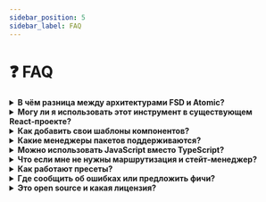 ```yaml
---
sidebar_position: 5
sidebar_label: FAQ
---
```


# ❓ FAQ

<details>
  <summary><strong>В чём разница между архитектурами FSD и Atomic?</strong></summary>

FSD (Feature-Sliced Design) ориентирована на масштабируемость и доменно‑ориентированную структуру. Идеальна для крупных проектов с чёткими доменными границами.

Atomic Design — UI‑центричный подход: разбиение компонентов на атомы, молекулы, организмы и т.д. Лучше подходит для дизайн‑систем и небольших/средних проектов.
</details>

<details>
  <summary><strong>Могу ли я использовать этот инструмент в существующем React‑проекте?</strong></summary>

Не напрямую. zero-guess-frontend оптимизирован под инициализацию новых проектов с нуля.

Однако вы можете вынести шаблоны и генераторы компонентов и использовать их в существующем проекте при необходимости.
</details>

<details>
  <summary><strong>Как добавить свои шаблоны компонентов?</strong></summary>

1) Добавьте `.zgfconfig.json` в корень проекта.

2) Создайте файлы `{your-template}.zgf.yaml` в настроенной папке.

3) Используйте алиасы для указания выходных директорий.

4) Выполните:

```bash
zgf g your-template @yourAlias
```
</details>

<details>
  <summary><strong>Какие менеджеры пакетов поддерживаются?</strong></summary>

- npm
- yarn
- pnpm

Вы можете выбрать интерактивно или указать через параметр `--pm`.
</details>

<details>
  <summary><strong>Можно использовать JavaScript вместо TypeScript?</strong></summary>

Да. Поддерживаются оба языка: JavaScript и TypeScript. Укажите `--lang=js` при инициализации проекта.
</details>

<details>
  <summary><strong>Что если мне не нужны маршрутизация и стейт‑менеджер?</strong></summary>

Не проблема! Их можно пропустить в интерактивном режиме или не указывать флаги `--routing` и `--sm` в CLI.
</details>

<details>
  <summary><strong>Как работают пресеты?</strong></summary>

Вы можете сохранить предпочитаемую конфигурацию как пресет. Создайте его командой:

```bash
zgf-preset
```

Затем используйте повторно:

```bash
zgf --preset=my-preset
```

Пресеты экономят время для повторяющихся конфигураций.
</details>

<details>
  <summary><strong>Где сообщить об ошибках или предложить фичи?</strong></summary>

Создайте issue на GitHub:

https://github.com/LAYT73/zero-guess-frontend/issues
</details>

<details>
  <summary><strong>Это open source и какая лицензия?</strong></summary>

Да, проект открыт и распространяется по лицензии MIT.
</details>
